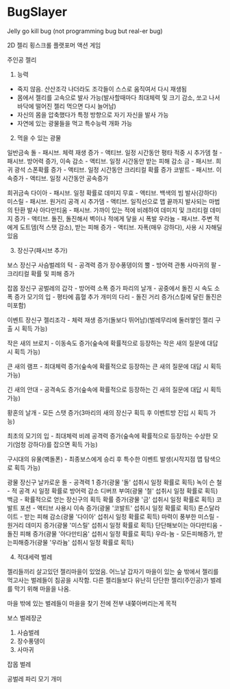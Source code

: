 # BugSlayer
Jelly go kill bug (not programming bug but real-er bug)


2D 젤리 횡스크롤 플랫포머 액션 게임

주인공 젤리

1. 능력
- 죽지 않음. 산산조각 나더라도 조각들이 스스로 움직여서 다시 재생됨
- 몸에서 젤리를 고속으로 발사 가능(발사할때마다 최대체력 및 크기 감소, 쏘고 나서 바닥에 떨어진 젤리 먹으면 다시 늘어남)
- 자신의 몸을 압축했다가 특정 방향으로 자기 자신을 발사 가능
- 자연에 있는 광물들을 먹고 특수능력 개화 가능

2. 먹을 수 있는 광물

일반금속
돌 - 패시브. 체력 재생 증가 - 액티브. 일정 시간동안 평타 적중 시 추가뎀
철 - 패시브. 방어력 증가, 이속 감소 - 액티브. 일정 시간동안 받는 피해 감소
금 - 패시브. 희귀 광석 스폰확률 증가 - 액티브. 일정 시간동안 크리티컬 확률 증가
코발트 - 패시브. 이속증가 - 액티브. 일정 시간동안 공속증가

희귀금속
다이아 - 패시브. 일정 확률로 데미지 무효 - 액티브. 백색의 빔 발사(강하다)
미스릴 - 패시브. 원거리 공격 시 추가뎀 - 액티브. 일직선으로 맵 끝까지 발사되는 마법의 탄환 발사
아다만티움 - 패시브. 가까이 있는 적에 비례하여 데미지 및 크리티컬 데미지 증가 - 액티브. 돌진, 돌진해서 벽이나 적에게 닿을 시 폭발
우라늄 - 패시브. 주변 적에게 도트뎀(적 스탯 감소), 받는 피해 증가 - 액티브. 자폭(매우 강하다), 사용 시 자해딜 있음

3. 장신구(패시브 추가)

보스 장신구
사슴벌레의 턱 - 공격력 증가
장수풍뎅이의 뿔 - 방어력 관통
사마귀의 팔 - 크리티컬 확률 및 피해 증가

잡몹 장신구
공벌레의 갑각 - 방어력 소폭 증가
파리의 날개 - 공중에서 돌진 시 속도 소폭 증가
모기의 입 - 평타에 흡혈 추가
개미의 다리 - 돌진 거리 증가(스킬에 달린 돌진은 미포함)

이벤트 장신구
젤리조각 - 체력 재생 증가(돌보다 뛰어남)(벌레무리에 둘러쌓인 젤리 구출 시 획득 가능)

작은 새의 브로치 - 이동속도 증가(숲속에 확률적으로 등장하는 작은 새의 질문에 대답 시 획득 가능)

큰 새의 램프 - 최대체력 증가(숲속에 확률적으로 등장하는 큰 새의 질문에 대답 시 획득 가능)

긴 새의 안대 - 공격속도 증가(숲속에 확률적으로 등장하는 긴 새의 질문에 대답 시 획득 가능)

황혼의 날개 - 모든 스탯 증가(3마리의 새의 장신구 획득 후 이벤트방 진입 시 획득 가능)

최초의 모기의 입 - 최대체력 비례 공격력 증가(숲속에 확률적으로 등장하는 수상한 모기(엄청 강하다)를 잡으면 획득 가능)

구시대의 유물(벽돌폰) - 최종보스에게 승리 후 특수한 이벤트 발생(시작지점 맵 탐색으로 획득 가능)

광물 장신구
날카로운 돌 - 공격력 1 증가(광물 '돌' 섭취시 일정 확률로 획득)
녹이 슨 철 - 적 공격 시 일정 확률로 방어력 감소 디버프 부여(광물 '철' 섭취시 일정 확률로 획득)
백금 - 확률적으로 얻는 장신구의 획득 확률 증가(광물 '금' 섭취시 일정 확률로 획득)
코발트 포션 - 액티브 사용시 이속 증가(광물 '코발트' 섭취시 일정 확률로 획득)
론스달라이트 - 받는 피해 감소(광물 '다이아' 섭취시 일정 확률로 획득)
마력이 풍부한 미스릴 - 원거리 데미지 증가(광물 '미스릴' 섭취시 일정 확률로 획득)
단단해보이는 아다만티움 - 돌진 피해 증가(광물 '아다만티움' 섭취시 일정 확률로 획득)
우라-늄 - 모든피해증가, 받는피해증가(광물 '우라늄' 섭취시 일정 확률로 획득)

4. 적대세력 벌레

젤리들끼리 살고있던 젤리마을이 있었음.
어느날 갑자기 마을이 있는 숲 밖에서 젤리를 먹고사는 벌레들이 침공을 시작함.
다른 젤리들보다 유난히 단단한 젤리(주인공)가 벌레를 막기 위해 마을을 나옴.

마을 밖에 있는 벌레들이 마을을 찾기 전에 전부 내쫒아버리는게 목적

보스 벌레장군

1. 사슴벌레
2. 장수풍뎅이
3. 사마귀

잡몹 벌레

공벌레
파리
모기
개미
